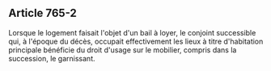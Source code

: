 Article 765-2
----
Lorsque le logement faisait l'objet d'un bail à loyer, le conjoint successible
qui, à l'époque du décès, occupait effectivement les lieux à titre d'habitation
principale bénéficie du droit d'usage sur le mobilier, compris dans la
succession, le garnissant.
